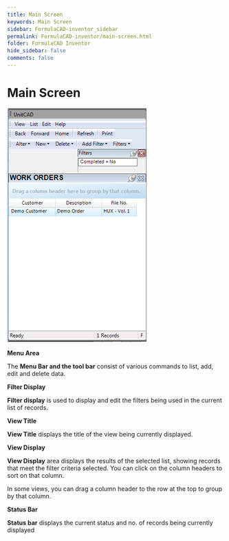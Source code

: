 ```yaml
---
title: Main Screen
keywords: Main Screen
sidebar: FormulaCAD-inventor_sidebar
permalink: FormulaCAD-inventor/main-screen.html
folder: FormulaCAD Inventor
hide_sidebar: false
comments: false
---
```

# Main Screen

![](/images/FormulaCAD-inven-gen-env-mainscreen.png)

**Menu Area**

The **Menu Bar and the tool bar** consist of various commands to list, add, edit and delete data.

**Filter Display**

**Filter display** is used to display and edit the filters being used in the current list of records.

**View Title**

**View Title** displays the title of the view being currently displayed.

**View Display**

**View Display** area displays the results of the selected list, showing records that meet the filter criteria selected. You can click on the column headers to sort on that column.



In some views, you can drag a column header to the row at the top to group by that column.

**Status Bar**

**Status bar** displays the current status and no. of records being currently displayed
